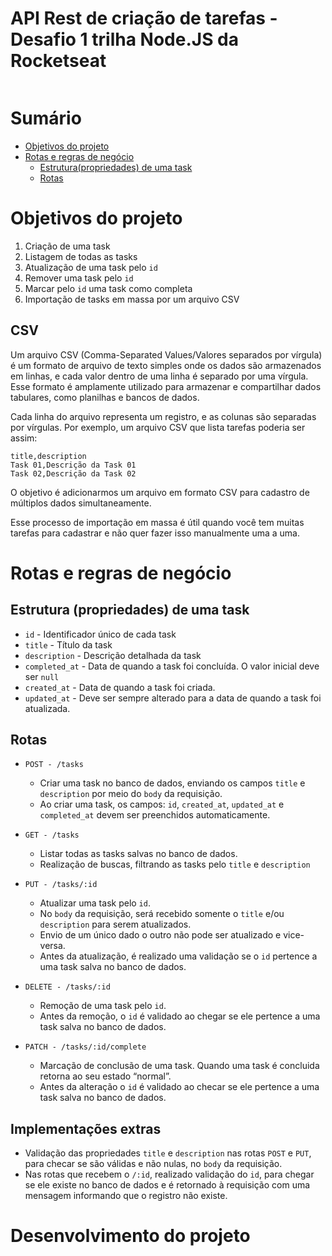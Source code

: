 # API Rest de criação de tarefas - Desafio 1 trilha Node.JS da Rocketseat

![]()

# Sumário

- [Objetivos do projeto](#objetivos-do-projeto)
- [Rotas e regras de negócio](#rotas-e-regras-de-negócio)
    - [Estrutura(propriedades) de uma task](#estrutura-propriedades-de-uma-task)
    - [Rotas](#rotas)

# Objetivos do projeto

1. Criação de uma task
2. Listagem de todas as tasks
3. Atualização de uma task pelo `id`
4. Remover uma task pelo `id`
5. Marcar pelo `id` uma task como completa
6. Importação de tasks em massa por um arquivo CSV


## CSV

Um arquivo CSV (Comma-Separated Values/Valores separados por vírgula) é um formato de arquivo de texto simples onde os dados são armazenados em linhas, e cada valor dentro de uma linha é separado por uma vírgula. Esse formato é amplamente utilizado para armazenar e compartilhar dados tabulares, como planilhas e bancos de dados.

Cada linha do arquivo representa um registro, e as colunas são separadas por vírgulas. Por exemplo, um arquivo CSV que lista tarefas poderia ser assim:

```csv
title,description
Task 01,Descrição da Task 01
Task 02,Descrição da Task 02
```

O objetivo é adicionarmos um arquivo em formato CSV para cadastro de múltiplos dados simultaneamente.

Esse processo de importação em massa é útil quando você tem muitas tarefas para cadastrar e não quer fazer isso manualmente uma a uma.

# Rotas e regras de negócio

## Estrutura (propriedades) de uma task

- `id` - Identificador único de cada task
- `title` - Título da task
- `description` - Descrição detalhada da task
- `completed_at` - Data de quando a task foi concluída. O valor inicial deve ser `null`
- `created_at` - Data de quando a task foi criada.
- `updated_at` - Deve ser sempre alterado para a data de quando a task foi atualizada.

## Rotas

- `POST - /tasks`
    - Criar uma task no banco de dados, enviando os campos `title` e `description` por meio do `body` da requisição.
    - Ao criar uma task, os campos: `id`, `created_at`, `updated_at` e `completed_at` devem ser preenchidos automaticamente.
    
- `GET - /tasks`
    - Listar todas as tasks salvas no banco de dados.
    - Realização de buscas, filtrando as tasks pelo `title` e `description`
    
- `PUT - /tasks/:id`
    - Atualizar uma task pelo `id`.
    - No `body` da requisição, será recebido somente o `title` e/ou `description` para serem atualizados.
    - Envio de um único dado o outro não pode ser atualizado e vice-versa.
    - Antes da atualização, é realizado uma validação se o `id` pertence a uma task salva no banco de dados.
    
- `DELETE - /tasks/:id`
    - Remoção de uma task pelo `id`.   
    - Antes da remoção, o `id` é validado ao chegar se ele pertence a uma task salva no banco de dados.
    
- `PATCH - /tasks/:id/complete`
    - Marcação de conclusão de uma task. Quando uma task é concluida retorna ao seu estado “normal”. 
    - Antes da alteração o `id` é validado ao checar se ele pertence a uma task salva no banco de dados.

## Implementações extras

- Validação das propriedades `title` e `description` nas rotas `POST` e `PUT`, para checar se são válidas e não nulas, no `body` da requisição.
- Nas rotas que recebem o `/:id`, realizado validação do `id`, para chegar se ele existe no banco de dados e é retornado à requisição com uma mensagem informando que o registro não existe.

# Desenvolvimento do projeto

